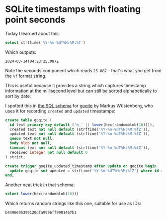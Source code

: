 # SQLite timestamps with floating point seconds

Today I learned about this:

```sql
select strftime('%Y-%m-%dT%H:%M:%f')
```
Which outputs:
```
2024-03-14T04:23:25.087Z
```
Note the seconds component which reads `25.087` - that's what you get from the `%f` format string.

This is useful because it provides a string which captures timestamp information at the millisecond level but can still be sorted alphabetically to sort by date.

I spotted this in [the SQL schema](https://github.com/maragudk/goqite/blob/main/schema.sql) for [goqite](https://github.com/maragudk/goqite) by Markus Wüstenberg, who uses it for recording `created` and `updated` timestamps:
```sql
create table goqite (
  id text primary key default ('m_' || lower(hex(randomblob(16)))),
  created text not null default (strftime('%Y-%m-%dT%H:%M:%fZ')),
  updated text not null default (strftime('%Y-%m-%dT%H:%M:%fZ')),
  queue text not null,
  body blob not null,
  timeout text not null default (strftime('%Y-%m-%dT%H:%M:%fZ')),
  received integer not null default 0
) strict;

create trigger goqite_updated_timestamp after update on goqite begin
  update goqite set updated = strftime('%Y-%m-%dT%H:%M:%fZ') where id = old.id;
end;
```
Another neat trick in that schema:
```sql
select lower(hex(randomblob(16)))
```
Which returns random strings like this one, suitable for use as IDs:
```
b4496695399120dfa999bff9981467b1
```

